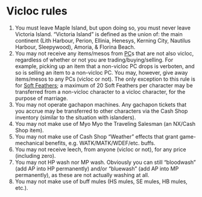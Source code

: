 # Vicloc rules

1. You must leave Maple Island, but upon doing so, you must never leave
   Victoria Island. “Victoria Island” is defined as the union of: the main
   continent (Lith Harbour, Perion, Ellinia, Henesys, Kerning City, Nautilus
   Harbour, Sleepywood), Amoria, & Florina Beach.
2. You may not receive any items/mesos from
   [PC](https://en.wikipedia.org/wiki/Player_character)s that are not also
   vicloc, regardless of whether or not you are trading/buying/selling. For
   example, picking up an item that a non-vicloc PC drops is verboten, and so
   is selling an item to a non-vicloc PC. You may, however, give away
   items/mesos to any PCs (vicloc or not). The only exception to this rule is
   for [Soft Feathers](https://maplelegends.com/lib/etc?id=4003005); a maximum
   of 20 Soft Feathers per character may be transferred from a non-vicloc
   character to a vicloc character, for the purpose of marriage.
3. You may not operate gachapon machines. Any gachapon tickets that you accrue
   may be transferred to other characters via the Cash Shop inventory (similar
   to the situation with islanders).
4. You may not make use of Myo Myo the Traveling Salesman (an NX/Cash Shop
   item).
5. You may not make use of Cash Shop “Weather” effects that grant
   game-mechanical benefits, e.g. WATK/MATK/WDEF/etc. buffs.
6. You may not receive leech, from anyone (vicloc or not), for any price
   (including zero).
7. You may not HP wash nor MP wash. Obviously you can still “bloodwash” (add AP
   into HP permanently) and/or “bluewash” (add AP into MP permanently), as
   these are not actually washing at all.
8. You may not make use of buff mules (HS mules, SE mules, HB mules, etc.).
